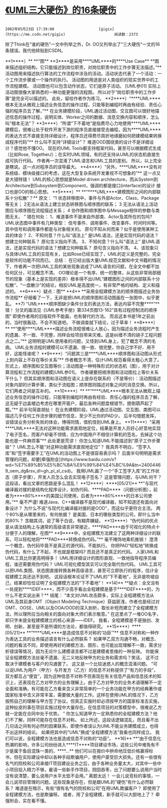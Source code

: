 # [《UML三大硬伤》的16条硬伤](https://blog.csdn.net/gigix/article/details/2344)

 																				2002年05月23日 17:39:00 					[gigix](https://me.csdn.net/gigix) 						阅读数：2373 										

 									

除了Think在“谁的硬伤”一文中列举之外，Dr. OO又列举出了“三大硬伤”一文的16条错误。我代他转贴到CSDN。

 <?xml:namespace prefix = o ns = "urn:schemas-microsoft-com:office:office" />



 



**1****）** **“图** **3****是采用****UML****的****Use Case** **图来描述组织结构，它只能描述到岗位职责，对岗位职责中的工作步骤无法描述。”**





活动图用来描述执行算法的工作流程中涉及的活动。活动状态代表了一个活动：一个工作流步骤或一个操作的执行。 
活动图的用途是对人类组织的现实世界中的工作流程建模。 
活动图也可以包含动作状态，它们是原子活动。 
[UML参01] 

实际上活动图很像大家熟悉的一种功能更强的流程图。 

所以对于“岗位职责中的工作步骤”是完全可以描述的。 
此处，留给作者作为练习。



 



 



**2****）“****UML****根本无法从微观上描述业务信息的操作过程，只能等到编程时再由有经验、责任心强的程序员去了解，”**





在业务建模阶段，UML通过活动图、交互图可以很好地描述信息的操作过程，说明实体、Worker之间的数据、消息交换内容和顺序，怎么叫“根本无法”？



 



 



**3****）“所谓“下不着地”是指费尽心力地使用****UML****建模后，很难让处于软件开发下游的程序员直接接受去编程，因为****UML****的表达方式不直接支持详细设计，程序员还得费尽周折地琢磨如何把建模结果转换成程序代码”**





什么叫不支持“详细设计”？ 
难道OOD围绕类的设计不是详细设计？感觉他不懂OO。 

现在的UML Tools都支持框架代码，甚至可以根据模式生成（比如Rose, TogetherJ）；在实时UML领域，有的还支持从UML的状态机直接生成可执行代码。 

作者再一次混淆了UML语言和UML工具的差别。 

所以，以上完全是瞎说。这一点对程序员的误导最大。



 



**4****）“另外，****UML****没有对系统级、模块级接口的考虑，这在大型复杂系统开发重视不可想象的”**





这一点又是大错特错！ 

UML的核心思想就是Model driven architecture，而从System到Architecture到Subsystem到Component，强调的都是接口(interface)的设计 

接口也是OO的核心思想。



 



**5****）** **“****UML****建模图形之间的内部联系十分松散”？**





原文： 
“1 状态转移图中，事件与外部Actor、Class、Package等无关； 
2无法从语法上建立状态转移图与顺序图的联系； 
3 无法从语法上活动图应与顺序图在流程描述关系； 
4 协作图和顺序图中与Message相伴的参数与类图无关。 
” 

错在何处： 
1、难道事件不是来自外部类、Actor及其所在的包吗? 
UML状态图中事件有几种类型： 
信号事件、调用事件、改变事件、时间时间等。 
其中信号和调用事件都是与对象相关的。 

原句不知从何而来？似乎是使用某种工具的体会？ 

2、不知何意？什么叫“语法上” 
是UML语法，还是实现代码的语法？想建立何种联系？ 

原句含义指向不清。 

3、不知何意？什么叫“语法上” 
是UML语法，还是实现代码的语法？想建立何种联系？ 

原句含义指向不清。 


4、该现象只与具体UML工具的实现有关，比如Rose已经实现了，UML的定义是完整的，完全是软件的功能不同而已。 

总结： 

在已经出版大量UML规范文献和中文书籍的情况下，作者再一次把UML工具的某些现象说成了UML语言的问题，在全文中都不加任何区分，可见概念不清。 

OO理论是一个有序、统一的整体，从这些非常局部细节的现象（基本上是实现的差异）根本得不出UML“建模图形之间的内部联系十分松散”、“一盘散沙”的结论，相反UML是高度统一，有非常严格的结构、定义和描述的。



 



**6****）疑点：图** **4** **采用全程建模方法的顺序图描述业务协作流程**





仔细看了一下，无非是把UML的顺序图和活动图画在一张图中，似乎更乱。



 



**7) "UML****顺序图缺少条件分支的表达方法，表达内容不完整****"**





错！ 

分叉的画法见《UML参考手册》第334页图13-162“具有过程控制流的顺序图” 

即使作者用的旧版软件不能画，也有替代的方法。 
而且这本书是1年之前出的，当时很轰动，不会不知道吧。 
不做调查就下结论，过于草率！



 



**8****）** **“使用****UML****描述业务流程很难让人放心，因为描述业务流程时产生的遗漏、不一致、不完整，同样会给项目带来灾难。这是纠缠不清的胡子工程问题点之二。”**





这明明是UML使用者的问题，又怪到UML身上，犯了概念不清的毛病。 
UML业务流程的建模可以不遗漏、很一致、很完整，你自己学不好、用不好，这能怪谁呢？



 



**9****）“问题其三是****UML****顺序图和活动图从形式上到内容上不存在等价关系”**





作者概念不清，估计UML规范看得太粗心大意了。 

形式上，顺序图和交互图等价；活动图是一种特殊形式的状态机（图），用于对计算流程和工作流程的建模[UML参01]。 

作者硬要把顺序图和活动图拉上等价关系干什么？ 

但其实顺序图和活动图在语义上是存在联系的（不是等价）：活动图描述对象内部的计算步骤，类似于流程图；顺序图则描述对象之间的消息交换。所以，它们两者之间是互补的。



 



**10****）** **“****UML****根本无法从微观上描述业务信息的操作过程，只能等到编程时再由有经验、责任心强的程序员去了解，这无疑于边盖楼边考虑在哪里开窗户，最后各种问题盘根错节，摁倒葫芦起了瓢。”**





前半句简直胡扯！ 

在业务建模阶段，UML通过活动图、交互图、类图可以描述几乎任何工作流步骤的细节信息，至少不比你的PAD少。 

后半句借题发挥，谈错误业务分析失败的体会，博得同情，借机怪到UML身上。



 



 



**11****）“采用****UML****无法对这种功能需求直观地定位，结果是开发人员好心好意地实现了电子签名，而客户却毫不领情，应为中国用户不相信计算机的签名，去掉这个功能也是一件麻烦事”**





此处更是荒谬！ 

你怎么知道UML不能描述到“原子工作步骤级”？ 
UML怎么不能“对这种功能需求直观地定位”？ 

我真弄不明白，“签字入库”和“签字需要手工”在UML的活动图上不是很容易表示吗？ 

后面半句明明是需求管理的问题，却要[牵强附会](https://www.baidu.com/s?wd=%E7%89%B5%E5%BC%BA%E9%99%84%E4%BC%9A&tn=24004469_oem_dg&rsv_dl=gh_pl_sl_csd)。 
我用UML画了一个“手工签字入库”的工作状态（原子步骤），开发人员怎么会去实现电子签名？ 
这是管理问题，与UML何干？ 

这段话，看出文章的思路是多么混乱！



 



 



**12****）****[05/21]** **“与现代编译器对接的是结构化程序设计，如伪代码、****PAD****（问题分析图），前者为****80%****的美国公司使用，后者为****80%****的日本公司使用。”**





毫不严谨! 

难道Java、C++编译器不是现代编译器，知不知道还有面向对象设计？ 
为什么不说“与现代化编译器对接的是OOD”，而这似乎更符合主流。 

两个80%是从哪里来的，有何依据？ 
是美国、日本的哪些类型的公司，即什么当中的80%？ 

含糊其词，说了等于白说，有糊弄嫌疑。



 



 



**13****）“伪代码的优点是从语法结构上与通常的高级语言非常接近，****PAD****由于可视化的特点十分便于人的理解，在图** **9****中，全程建模方法建立了这两种详细设计的联系，可以轻松地将****PAD****转换成伪代码。”**





毫不掩饰地乘机推销！ 

澄清一个概念，伪代码毕竟不是真正的源代码，不能执行。 
你把PAD“轻松地”转换成伪代码，有什么了不起，不也就是框架吗? 而且还不是真正的代码。 
人家UML和UML工具比你更高明得多！ 
UML用详细设计的图形直观、一致地指导程序员编程，谁还需要用伪代码？ 
UML可视化模型其实可以完全取代伪代码。 

UML工具可以把UML类图、状态图直接转换各种高级语言，甚至可立即执行的程序，估计全程建模工具还达不到吧。 

这段话根本论证不了UML的“下不着地”，无非是吹嘘自己，结果却恰恰证明了全程建模方法的“下不着地”！



 



 



**14)** **疑点：全文没有一处提到****IDEF****，而不少高手看出全程建模是基于****IDEF****的，为什么不老实说出来？**





结尾： 
“本文对UML攻击颇多，实际上全程建模方法从UML及其前身OMT（Object Modeling Technique）获益匪浅，作者也是经过对OMT、OOSE、UML以及OOA/OOD的深入剖析，取长补短而建立了全程建模方法，所以理所应当向相关的面向对象大师们表示敬意。” 

在这里点了一堆OO名字，却只字未提全程建模建立的核心来源——IDEF。 

我看，全程建模是不是独创、发明、创新，甚至是不是所谓的方法论，都值得研究。



 



 



**15****）****[05/21]** **“****UML****是造成信息不对称的‘功臣’”**





信息不对称和一种作为表达工具的业务描述语言有什么必然联系？ 

如果甲乙双方沟通不畅，对概念、问题的看法不同，即使用再好的建模方法、图形，也可能出现理解不一致，需求分析错误等情况，因为无论什么建模语言都不过是建模者思维的一种反映。 

你能保证全程建模方法丝毫不遗漏、无二义地反映甲方的业务和需求吗？笑话， 
这不过取决于建模者与客户的沟通罢了。 

这又是一个比较迷惑人的概念混淆问题。 

“可以说UML为用户（甲方）与开发方（乙方）的信息不对称提供了“有力的手段”，双方都互占“便宜”，因为这种信息不对称不但表现在有关信息产品和信息技术的知识上，还表现在乙方对甲方的业务理解上。由于乙方对甲方的业务术语理解不一定全面和准确，有可能在乙方看来含义非常简单的一个业务功能在甲方的经典著作或国家标准中含义非常丰富，需要做大量的工作。这样在使用UML的情况下，乙方按照自己的理解与甲方签了协议，但真正实施时却必须按甲方的国家标准去实施，这种扯皮的事在项目实施过程中大量存在。在信息项目的对策模型中，很难说乙方就一定能在合同中处于优势。 
” 

你怎么知道甲方一定熟悉你的全程建模方法？他们不了解，同样可能存在信息不对称。 
如上所述，这段话逻辑混乱，而且看不出几句话之间有何必然的因果联系，即使作者误认为UML不能业务建模成立，也得不出这样的结论。 
如果把其中的"UML"换成“全程建模方法”我看也同样成立。 

我们可以说，全程建模方法也是造成信息不对称的“功臣”。



 



 



**16)** **“由于信息化热潮的影响，许多公司纷纷进入****IT****项目建设市场，这些公司中难免有不少是属于鱼目混珠一类的，****...**





他们可以在报价中拚命地压低价格赢得标书，但在实际建设中却以各种手段欺骗用户，使用户蒙受巨大损失。还有一些很有名气的院校和公司承接IT项目建设业务之后，由于各种业务量太大，对其中一些中小项目投入精力不够，雇请一些新手作项目，囫囵吞枣，出了问题要么说用户当时没有说清楚，要么说用户水平太低不会用。” 

离题太远！ 

一会儿说竞标的事情，一会儿说项目管理的问题。这些现象是存在，但是跟UML的"硬伤”有什么必然联系？ 

难道是在暗示，有些“很有名气的院校和公司”在用UML欺骗客户？ 
即使用了全程建模方法，也是欺骗呀。 
或者，用了全程建模，新手就可以大胆地上了？ 

牵强附会，实在看不懂。